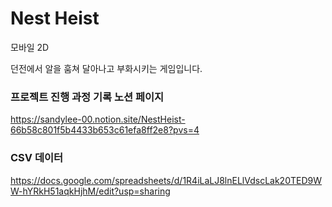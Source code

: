 # Nest Heist
모바일 2D

던전에서 알을 훔쳐 달아나고 부화시키는 게임입니다. 

### 프로젝트 진행 과정 기록 노션 페이지
https://sandylee-00.notion.site/NestHeist-66b58c801f5b4433b653c61efa8ff2e8?pvs=4


### CSV 데이터
https://docs.google.com/spreadsheets/d/1R4iLaLJ8lnELlVdscLak20TED9WW-hYRkH51aqkHjhM/edit?usp=sharing
